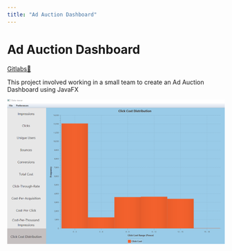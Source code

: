 ```yaml
---
title: "Ad Auction Dashboard"
---
```


# Ad Auction Dashboard

[Gitlabs🔗](https://git.soton.ac.uk/ik1g19/auction-dashboard)

This project involved working in a small team to create an Ad Auction Dashboard using JavaFX

![|600](notes/Images/Pasted%20image%2020230420235940.png)